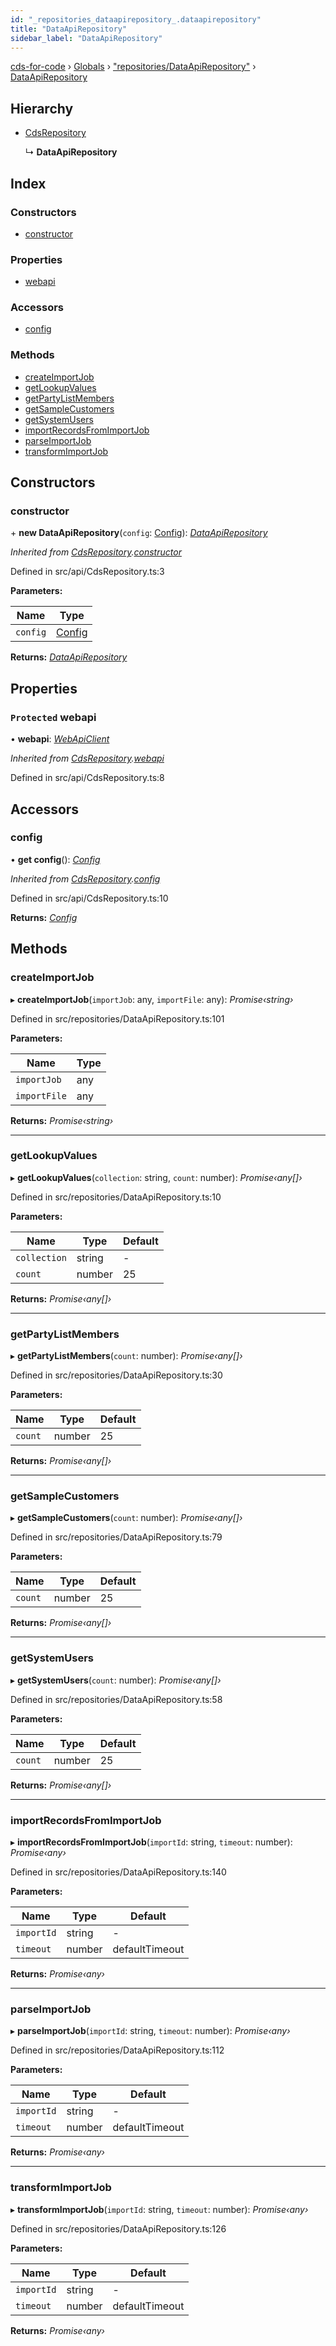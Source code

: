 ```yaml
---
id: "_repositories_dataapirepository_.dataapirepository"
title: "DataApiRepository"
sidebar_label: "DataApiRepository"
---
```


[cds-for-code](../index.md) › [Globals](../globals.md) › ["repositories/DataApiRepository"](../modules/_repositories_dataapirepository_.md) › [DataApiRepository](_repositories_dataapirepository_.dataapirepository.md)

## Hierarchy

* [CdsRepository](_api_cdsrepository_.cdsrepository.md)

  ↳ **DataApiRepository**

## Index

### Constructors

* [constructor](_repositories_dataapirepository_.dataapirepository.md#constructor)

### Properties

* [webapi](_repositories_dataapirepository_.dataapirepository.md#protected-webapi)

### Accessors

* [config](_repositories_dataapirepository_.dataapirepository.md#config)

### Methods

* [createImportJob](_repositories_dataapirepository_.dataapirepository.md#createimportjob)
* [getLookupValues](_repositories_dataapirepository_.dataapirepository.md#getlookupvalues)
* [getPartyListMembers](_repositories_dataapirepository_.dataapirepository.md#getpartylistmembers)
* [getSampleCustomers](_repositories_dataapirepository_.dataapirepository.md#getsamplecustomers)
* [getSystemUsers](_repositories_dataapirepository_.dataapirepository.md#getsystemusers)
* [importRecordsFromImportJob](_repositories_dataapirepository_.dataapirepository.md#importrecordsfromimportjob)
* [parseImportJob](_repositories_dataapirepository_.dataapirepository.md#parseimportjob)
* [transformImportJob](_repositories_dataapirepository_.dataapirepository.md#transformimportjob)

## Constructors

###  constructor

\+ **new DataApiRepository**(`config`: [Config](../interfaces/_api_cds_webapi_cdswebapi_.cdswebapi.config.md)): *[DataApiRepository](_repositories_dataapirepository_.dataapirepository.md)*

*Inherited from [CdsRepository](_api_cdsrepository_.cdsrepository.md).[constructor](_api_cdsrepository_.cdsrepository.md#constructor)*

Defined in src/api/CdsRepository.ts:3

**Parameters:**

Name | Type |
------ | ------ |
`config` | [Config](../interfaces/_api_cds_webapi_cdswebapi_.cdswebapi.config.md) |

**Returns:** *[DataApiRepository](_repositories_dataapirepository_.dataapirepository.md)*

## Properties

### `Protected` webapi

• **webapi**: *[WebApiClient](_api_cds_webapi_cdswebapi_.cdswebapi.webapiclient.md)*

*Inherited from [CdsRepository](_api_cdsrepository_.cdsrepository.md).[webapi](_api_cdsrepository_.cdsrepository.md#protected-webapi)*

Defined in src/api/CdsRepository.ts:8

## Accessors

###  config

• **get config**(): *[Config](../interfaces/_api_cds_webapi_cdswebapi_.cdswebapi.config.md)*

*Inherited from [CdsRepository](_api_cdsrepository_.cdsrepository.md).[config](_api_cdsrepository_.cdsrepository.md#config)*

Defined in src/api/CdsRepository.ts:10

**Returns:** *[Config](../interfaces/_api_cds_webapi_cdswebapi_.cdswebapi.config.md)*

## Methods

###  createImportJob

▸ **createImportJob**(`importJob`: any, `importFile`: any): *Promise‹string›*

Defined in src/repositories/DataApiRepository.ts:101

**Parameters:**

Name | Type |
------ | ------ |
`importJob` | any |
`importFile` | any |

**Returns:** *Promise‹string›*

___

###  getLookupValues

▸ **getLookupValues**(`collection`: string, `count`: number): *Promise‹any[]›*

Defined in src/repositories/DataApiRepository.ts:10

**Parameters:**

Name | Type | Default |
------ | ------ | ------ |
`collection` | string | - |
`count` | number | 25 |

**Returns:** *Promise‹any[]›*

___

###  getPartyListMembers

▸ **getPartyListMembers**(`count`: number): *Promise‹any[]›*

Defined in src/repositories/DataApiRepository.ts:30

**Parameters:**

Name | Type | Default |
------ | ------ | ------ |
`count` | number | 25 |

**Returns:** *Promise‹any[]›*

___

###  getSampleCustomers

▸ **getSampleCustomers**(`count`: number): *Promise‹any[]›*

Defined in src/repositories/DataApiRepository.ts:79

**Parameters:**

Name | Type | Default |
------ | ------ | ------ |
`count` | number | 25 |

**Returns:** *Promise‹any[]›*

___

###  getSystemUsers

▸ **getSystemUsers**(`count`: number): *Promise‹any[]›*

Defined in src/repositories/DataApiRepository.ts:58

**Parameters:**

Name | Type | Default |
------ | ------ | ------ |
`count` | number | 25 |

**Returns:** *Promise‹any[]›*

___

###  importRecordsFromImportJob

▸ **importRecordsFromImportJob**(`importId`: string, `timeout`: number): *Promise‹any›*

Defined in src/repositories/DataApiRepository.ts:140

**Parameters:**

Name | Type | Default |
------ | ------ | ------ |
`importId` | string | - |
`timeout` | number | defaultTimeout |

**Returns:** *Promise‹any›*

___

###  parseImportJob

▸ **parseImportJob**(`importId`: string, `timeout`: number): *Promise‹any›*

Defined in src/repositories/DataApiRepository.ts:112

**Parameters:**

Name | Type | Default |
------ | ------ | ------ |
`importId` | string | - |
`timeout` | number | defaultTimeout |

**Returns:** *Promise‹any›*

___

###  transformImportJob

▸ **transformImportJob**(`importId`: string, `timeout`: number): *Promise‹any›*

Defined in src/repositories/DataApiRepository.ts:126

**Parameters:**

Name | Type | Default |
------ | ------ | ------ |
`importId` | string | - |
`timeout` | number | defaultTimeout |

**Returns:** *Promise‹any›*
